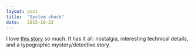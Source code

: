 ```yaml
---
layout: post
title:  "System shock"
date:   2015-10-23
---
```

I love [this story](https://medium.com/@mwichary/system-shock-6b1dc6d6596f) so much. It has it all: nostalgia, interesting technical details, and a typographic mystery/detective story.
